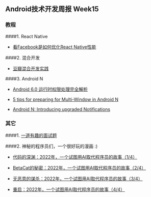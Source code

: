 ## Android技术开发周报 Week15
### 教程

####1.  React Native
* [看Facebook是如何优化React Native性能](https://github.com/gaohailang/blog/issues/4)

####2. 混合开发
* [豆瓣混合开发实践](http://lincode.github.io/Hybrid-Rexxar)

####3. Android N
* [Android 6.0 运行时权限处理完全解析](http://blog.csdn.net/lmj623565791/article/details/50709663)

* [5 tips for preparing for Multi-Window in Android N](https://medium.com/google-developers/5-tips-for-preparing-for-multi-window-in-android-n-7bed803dda64#.u7cpjabu2)

* [Android N: Introducing upgraded Notifications](https://medium.com/@hitherejoe/android-n-introducing-upgraded-notifications-d4dd98a7ca92#.o0klyabx7)





### 其它

####1. [一道有趣的面试题](http://www.cricode.com/3558.html)

####2. 神秘的程序员们，一个很好玩的漫画 :)
* [代码的深渊：2022年，一个试图用AI取代程序员的故事（1/4）](http://news.cnblogs.com/n/541827/)

* [BetaCat的秘密：2022年，一个试图用AI取代程序员的故事（2/4）](http://news.cnblogs.com/n/541828/)
* [无恶意的谋杀：2022年，一个试图用AI取代程序员的故事（3/4）](http://news.cnblogs.com/n/542179/)
* [重启：2022年，一个试图用AI取代程序员的故事（4/4）](http://news.cnblogs.com/n/542555/)


